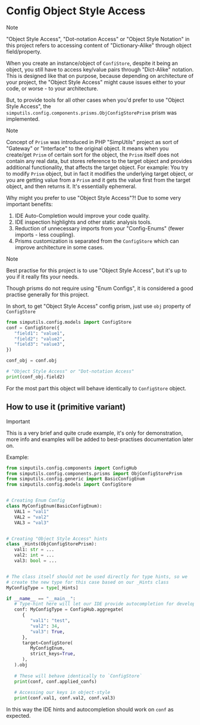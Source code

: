 # Config Object Style Access

> [!NOTE]
> "Object Style Access", "Dot-notation Access" or "Object Style Notation" 
> in this project refers to accessing content of "Dictionary-Alike" through object field/property.

When you create an instance/object of `ConfiStore`, despite it being an object,
you still have to access key/value pairs through "Dict-Alike" notation. 
This is designed like that on purpose, because depending on architecture of your project,
the "Object Style Access" might cause issues either to your code, or worse - to your architecture.

But, to provide tools for all other cases when you'd prefer to use "Object Style Access",
the `simputils.config.components.prisms.ObjConfigStorePrism` prism was implemented.

> [!NOTE]
> Concept of `Prism` was introduced in PHP "SimpUtils" project as sort of "Gateway" or "Interface"
> to the original object. It means when you create/get `Prism` of certain sort for the object,
> the `Prism` itself does not contain any real data, but stores reference to the target object
> and provides additional functionality, that affects the target object.
> For example: You try to modify `Prism` object, but in fact it modifies the underlying target object,
> or you are getting value from a `Prism` and it gets the value first from the target object, and then
> returns it. It's essentially ephemeral.

Why might you prefer to use "Object Style Access"?! Due to some very important benefits:
1. IDE Auto-Completion would improve your code quality.
2. IDE inspection highlights and other static analysis tools.
3. Reduction of unnecessary imports from your "Config-Enums" (fewer imports - less coupling).
4. Prisms customization is separated from the `ConfigStore` 
   which can improve architecture in some cases.

> [!NOTE]
> Best practise for this project is to use "Object Style Access", but it's up to you
> if it really fits your needs.

Though prisms do not require using "Enum Configs", it is considered 
a good practise generally for this project.

In short, to get "Object Style Access" config prism, just use `obj` property of `ConfigStore`
```python
from simputils.config.models import ConfigStore
conf = ConfigStore({
   "field1": "value1",
   "field2": "value2",
   "field3": "value3",
})

conf_obj = conf.obj

# "Object Style Access" or "Dot-notation Access"
print(conf_obj.field2)
```

For the most part this object will behave identically to `ConfigStore` object.

## How to use it (primitive variant)

> [!IMPORTANT]
> This is a very brief and quite crude example, it's only for demonstration, 
> more info and examples will be added to best-practises documentation later on.

Example:

```python
from simputils.config.components import ConfigHub
from simputils.config.components.prisms import ObjConfigStorePrism
from simputils.config.generic import BasicConfigEnum
from simputils.config.models import ConfigStore


# Creating Enum Config
class MyConfigEnum(BasicConfigEnum):
   VAL1 = "val1"
   VAL2 = "val2"
   VAL3 = "val3"


# Creating "Object Style Access" hints
class _Hints(ObjConfigStorePrism):
   val1: str = ...
   val2: int = ...
   val3: bool = ...


# The class itself should not be used directly for type hints, so we
# create the new type for this case based on our _Hints class
MyConfigType = type[_Hints]

if __name__ == "__main__":
   # Type-hint here will let our IDE provide autocompletion for developers
   conf: MyConfigType = ConfigHub.aggregate(
      {
         "val1": "test",
         "val2": 34,
         "val3": True,
      },
      target=ConfigStore(
         MyConfigEnum,
         strict_keys=True,
      ),
   ).obj
   
   # These will behave identically to `ConfigStore`
   print(conf, conf.applied_confs)
   
   # Accessing our keys in object-style
   print(conf.val1, conf.val2, conf.val3)
```

In this way the IDE hints and autocompletion should work on `conf` as expected.